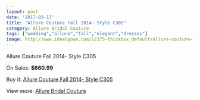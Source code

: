 ```yaml
---
layout: post
date: '2017-03-17'
title: "Allure Couture Fall 2014- Style C305"
category: Allure Bridal Couture
tags: ["wedding","allure","fall","elegant","dresses"]
image: http://www.idealgown.com/12375-thickbox_default/allure-couture-fall-2014-style-c305.jpg
---
```

Allure Couture Fall 2014- Style C305

On Sales: **$660.99**
<a href="https://www.idealgown.com/en/allure-bridal-couture/4997-allure-couture-fall-2014-style-c305.html"><amp-img layout="responsive" width="600" height="600" src="//www.idealgown.com/12375-thickbox_default/allure-couture-fall-2014-style-c305.jpg" alt="Allure Couture Fall 2014- Style C305 0" /></a>
<a href="https://www.idealgown.com/en/allure-bridal-couture/4997-allure-couture-fall-2014-style-c305.html"><amp-img layout="responsive" width="600" height="600" src="//www.idealgown.com/12376-thickbox_default/allure-couture-fall-2014-style-c305.jpg" alt="Allure Couture Fall 2014- Style C305 1" /></a>
<a href="https://www.idealgown.com/en/allure-bridal-couture/4997-allure-couture-fall-2014-style-c305.html"><amp-img layout="responsive" width="600" height="600" src="//www.idealgown.com/12374-thickbox_default/allure-couture-fall-2014-style-c305.jpg" alt="Allure Couture Fall 2014- Style C305 2" /></a>

Buy it: [Allure Couture Fall 2014- Style C305](https://www.idealgown.com/en/allure-bridal-couture/4997-allure-couture-fall-2014-style-c305.html "Allure Couture Fall 2014- Style C305")

View more: [Allure Bridal Couture](https://www.idealgown.com/en/64-allure-bridal-couture "Allure Bridal Couture")